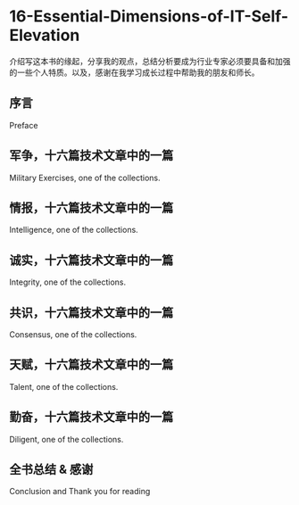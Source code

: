 # 16-Essential-Dimensions-of-IT-Self-Elevation
介绍写这本书的缘起，分享我的观点，总结分析要成为行业专家必须要具备和加强的一些个人特质。以及，感谢在我学习成长过程中帮助我的朋友和师长。

## 序言
Preface

## 军争，十六篇技术文章中的一篇
Military Exercises, one of the collections.

## 情报，十六篇技术文章中的一篇
Intelligence, one of the collections.

## 诚实，十六篇技术文章中的一篇
Integrity, one of the collections.

## 共识，十六篇技术文章中的一篇
Consensus, one of the collections.

## 天赋，十六篇技术文章中的一篇
Talent, one of the collections.

## 勤奋，十六篇技术文章中的一篇
Diligent, one of the collections.

## 全书总结 & 感谢
Conclusion and Thank you for reading
